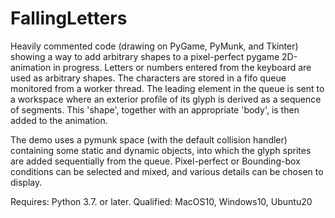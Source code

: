 # FallingLetters
Heavily commented code (drawing on PyGame, PyMunk, and Tkinter) showing a way to add
arbitrary shapes to a pixel-perfect pygame 2D-animation in progress.  Letters or numbers entered from the keyboard are used as arbitrary shapes. The characters are stored in a fifo queue monitored from a worker thread. The leading element in the queue is sent to a workspace where an exterior profile of its glyph is derived as a sequence of segments. This 'shape', together with an appropriate 'body', is then added to the animation.

The demo uses a pymunk space (with the default collision handler) containing some static and dynamic objects, into which the glyph sprites are added sequentially from the queue.  Pixel-perfect or Bounding-box conditions can be selected and mixed, and various details can be chosen to display.

Requires: Python 3.7. or later.           Qualified: MacOS10, Windows10, Ubuntu20
